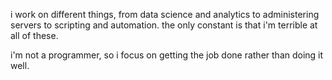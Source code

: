 i work on different things, from data science and analytics to administering servers to scripting and automation. the only constant is that i'm terrible at all of these.

i'm not a programmer, so i focus on getting the job done rather than doing it well.

<!---
yellow404/yellow404 is a ✨ special ✨ repository because its `README.md` (this file) appears on your GitHub profile.
You can click the Preview link to take a look at your changes.
--->
